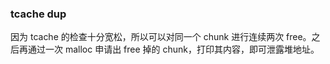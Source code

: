 ### tcache dup

因为 tcache 的检查十分宽松，所以可以对同一个 chunk 进行连续两次 free。之后再通过一次 malloc 申请出 free 掉的 chunk，打印其内容，即可泄露堆地址。